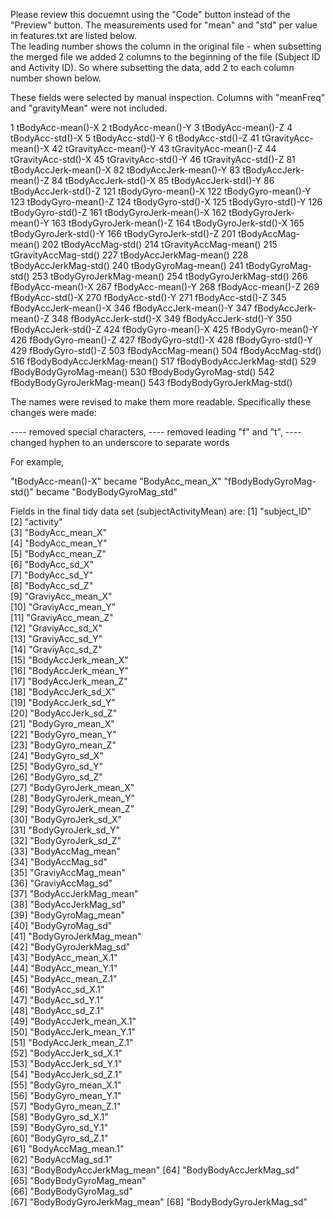 Please review this docuemnt using the "Code" button instead of the "Preview" button.
The measurements used for "mean" and "std" per value in features.txt are listed below.  
The leading number shows the column in the original file - when subsetting the merged file we added 2 columns to the beginning of the file (Subject ID and Activity ID).  So where subsetting the data, add 2 to each column number shown below.

These fields were selected by manual inspection.  Columns with "meanFreq" and "gravityMean" were not included.

1 tBodyAcc-mean()-X
2 tBodyAcc-mean()-Y
3 tBodyAcc-mean()-Z 
4 tBodyAcc-std()-X 
5 tBodyAcc-std()-Y 
6 tBodyAcc-std()-Z 
41 tGravityAcc-mean()-X
42 tGravityAcc-mean()-Y
43 tGravityAcc-mean()-Z
44 tGravityAcc-std()-X
45 tGravityAcc-std()-Y
46 tGravityAcc-std()-Z
81 tBodyAccJerk-mean()-X
82 tBodyAccJerk-mean()-Y
83 tBodyAccJerk-mean()-Z
84 tBodyAccJerk-std()-X
85 tBodyAccJerk-std()-Y
86 tBodyAccJerk-std()-Z
121 tBodyGyro-mean()-X
122 tBodyGyro-mean()-Y
123 tBodyGyro-mean()-Z
124 tBodyGyro-std()-X
125 tBodyGyro-std()-Y
126 tBodyGyro-std()-Z
161 tBodyGyroJerk-mean()-X
162 tBodyGyroJerk-mean()-Y
163 tBodyGyroJerk-mean()-Z
164 tBodyGyroJerk-std()-X
165 tBodyGyroJerk-std()-Y
166 tBodyGyroJerk-std()-Z
201 tBodyAccMag-mean()
202 tBodyAccMag-std()
214 tGravityAccMag-mean()
215 tGravityAccMag-std()
227 tBodyAccJerkMag-mean()
228 tBodyAccJerkMag-std()
240 tBodyGyroMag-mean()
241 tBodyGyroMag-std()
253 tBodyGyroJerkMag-mean()
254 tBodyGyroJerkMag-std()
266 fBodyAcc-mean()-X
267 fBodyAcc-mean()-Y
268 fBodyAcc-mean()-Z
269 fBodyAcc-std()-X
270 fBodyAcc-std()-Y
271 fBodyAcc-std()-Z
345 fBodyAccJerk-mean()-X
346 fBodyAccJerk-mean()-Y
347 fBodyAccJerk-mean()-Z
348 fBodyAccJerk-std()-X
349 fBodyAccJerk-std()-Y
350 fBodyAccJerk-std()-Z
424 fBodyGyro-mean()-X
425 fBodyGyro-mean()-Y
426 fBodyGyro-mean()-Z
427 fBodyGyro-std()-X
428 fBodyGyro-std()-Y
429 fBodyGyro-std()-Z
503 fBodyAccMag-mean()
504 fBodyAccMag-std()
516 fBodyBodyAccJerkMag-mean()
517 fBodyBodyAccJerkMag-std()
529 fBodyBodyGyroMag-mean()
530 fBodyBodyGyroMag-std()
542 fBodyBodyGyroJerkMag-mean()
543 fBodyBodyGyroJerkMag-std()

The names were revised to make them more readable.  Specifically these changes were made:

 ----  removed special characters, 
 ----  removed leading "f" and "t",
 ----  changed hyphen to an underscore to separate words 

For example, 

"tBodyAcc-mean()-X" became "BodyAcc_mean_X"
"fBodyBodyGyroMag-std()" became "BodyBodyGyroMag_std"

Fields in the final tidy data set (subjectActivityMean) are:
 [1] "subject_ID"              
 [2] "activity"                
 [3] "BodyAcc_mean_X"          
 [4] "BodyAcc_mean_Y"          
 [5] "BodyAcc_mean_Z"          
 [6] "BodyAcc_sd_X"            
 [7] "BodyAcc_sd_Y"            
 [8] "BodyAcc_sd_Z"            
 [9] "GraviyAcc_mean_X"        
[10] "GraviyAcc_mean_Y"        
[11] "GraviyAcc_mean_Z"        
[12] "GraviyAcc_sd_X"          
[13] "GraviyAcc_sd_Y"          
[14] "GraviyAcc_sd_Z"          
[15] "BodyAccJerk_mean_X"      
[16] "BodyAccJerk_mean_Y"      
[17] "BodyAccJerk_mean_Z"      
[18] "BodyAccJerk_sd_X"        
[19] "BodyAccJerk_sd_Y"        
[20] "BodyAccJerk_sd_Z"        
[21] "BodyGyro_mean_X"         
[22] "BodyGyro_mean_Y"         
[23] "BodyGyro_mean_Z"         
[24] "BodyGyro_sd_X"           
[25] "BodyGyro_sd_Y"           
[26] "BodyGyro_sd_Z"           
[27] "BodyGyroJerk_mean_X"     
[28] "BodyGyroJerk_mean_Y"     
[29] "BodyGyroJerk_mean_Z"     
[30] "BodyGyroJerk_sd_X"       
[31] "BodyGyroJerk_sd_Y"       
[32] "BodyGyroJerk_sd_Z"       
[33] "BodyAccMag_mean"         
[34] "BodyAccMag_sd"           
[35] "GraviyAccMag_mean"       
[36] "GraviyAccMag_sd"         
[37] "BodyAccJerkMag_mean"     
[38] "BodyAccJerkMag_sd"       
[39] "BodyGyroMag_mean"        
[40] "BodyGyroMag_sd"          
[41] "BodyGyroJerkMag_mean"    
[42] "BodyGyroJerkMag_sd"      
[43] "BodyAcc_mean_X.1"        
[44] "BodyAcc_mean_Y.1"        
[45] "BodyAcc_mean_Z.1"        
[46] "BodyAcc_sd_X.1"          
[47] "BodyAcc_sd_Y.1"          
[48] "BodyAcc_sd_Z.1"          
[49] "BodyAccJerk_mean_X.1"    
[50] "BodyAccJerk_mean_Y.1"    
[51] "BodyAccJerk_mean_Z.1"    
[52] "BodyAccJerk_sd_X.1"      
[53] "BodyAccJerk_sd_Y.1"      
[54] "BodyAccJerk_sd_Z.1"      
[55] "BodyGyro_mean_X.1"       
[56] "BodyGyro_mean_Y.1"       
[57] "BodyGyro_mean_Z.1"       
[58] "BodyGyro_sd_X.1"         
[59] "BodyGyro_sd_Y.1"         
[60] "BodyGyro_sd_Z.1"         
[61] "BodyAccMag_mean.1"       
[62] "BodyAccMag_sd.1"         
[63] "BodyBodyAccJerkMag_mean" 
[64] "BodyBodyAccJerkMag_sd"   
[65] "BodyBodyGyroMag_mean"    
[66] "BodyBodyGyroMag_sd"      
[67] "BodyBodyGyroJerkMag_mean"
[68] "BodyBodyGyroJerkMag_sd" 




